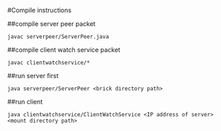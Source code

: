 #Compile instructions

##compile server peer packet
    
    javac serverpeer/ServerPeer.java
##compile client watch service packet
    
    javac clientwatchservice/*

##run server first
    
    java serverpeer/ServerPeer <brick directory path>
##run client
    
    java clientwatchservice/ClientWatchService <IP address of server> <mount directory path>

